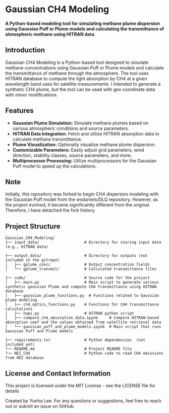 # Gaussian CH4 Modeling

**A Python-based modeling tool for simulating methane plume dispersion using Gaussian Puff or Plume models and calculating the transmittance of atmospheric methane using HITRAN data.**


## Introduction

Gaussian CH4 Modeling is a Python-based tool designed to simulate methane concentrations using Gaussian Puff or Plume models and calculate the transmittance of methane through the atmosphere. The tool uses HITRAN database to compute the light absorption by CH4 at a given wavelength band uses for satellite measurements. I intended to generate a synthetic CH4 plume, but the tool can  be used with geo coordinate data with minor modifications. 

## Features

- **Gaussian Plume Simulation:** Simulate methane plumes based on various atmospheric conditions and source parameters.
- **HITRAN Data Integration:** Fetch and utilize HITRAN absorption data to calculate methane transmittance.
- **Plume Visualization:** Optionally visualize methane plume dispersion.
- **Customizable Parameters:** Easily adjust grid parameters, wind direction, stability classes, source parameters, and more.
- **Multiprocessor Processing:** Utilize multiprocessors for the Gaussian Puff model to speed up the calculations.

## Note 
Initially, this repository was forked to begin CH4 dispersion modeling with the Gaussian Puff model from the wsdaniels/DLQ repository. However, as the project evolved, it became significantly different from the original. Therefore, I have detached the fork history.

## Project Structure

```plaintext
Gaussian_CH4_Modeling/
├── input_data/                    # Directory for storing input data (e.g., HITRAN data)

├── output_data/                   # Directory for outputs (not included in the gitrepo)
│   ├── gplume_conc/               # Output concentration fields
│   └── gplume_transmit/           # Calculated transmittance files

├── code/                          # Source code for the project
│   ├── main.py                    # Main script to generate various synthetic gaussian Plume and compute CH4 transmittance using HITRAN database
│   ├── gaussian_plume_functions.py  # Functions related to Gaussian plume modeling
│   ├── ch4_optics_functions.py    # Functions for CH4 transmittance calculations
│   ├── hapi.py                    # HITRAN python script
│   ├── compare_ch4_absorption_data.ipynb     # Compare HITRAN-based absorption coef and the values obtained from satellite retrieval data
│   └── gaussian_puff_and_plume_models.ipynb  # Main script that runs Gaussian Puff and Plume models

├── requirements.txt               # Python dependencies  (not included yet)
└── README.md                      # Project README file
└── NEI_CH4                        # Python code to read CH4 emissions from NEI database

```

## License and Contact Information

This project is licensed under the MIT License - see the LICENSE file for details

Created by Yunha Lee. For any questions or suggestions, feel free to reach out or submit an issue on GitHub.
